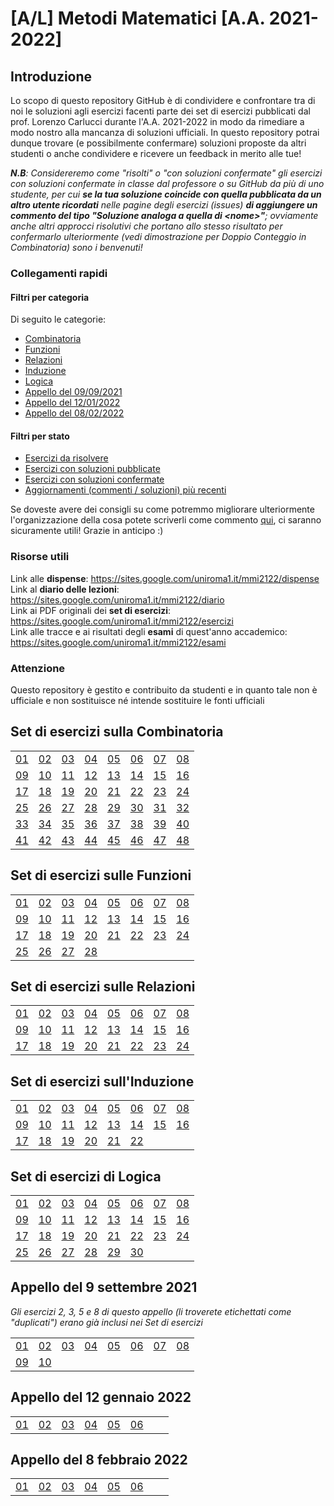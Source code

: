 # [A/L] Metodi Matematici [A.A. 2021-2022]

## Introduzione

Lo scopo di questo repository GitHub è di condividere e confrontare tra di noi le soluzioni agli esercizi facenti parte dei set di esercizi pubblicati dal prof. Lorenzo Carlucci durante l'A.A. 2021-2022 in modo da rimediare a modo nostro alla mancanza di soluzioni ufficiali. In questo repository potrai dunque trovare (e possibilmente confermare) soluzioni proposte da altri studenti o anche condividere e ricevere un feedback in merito alle tue!

_**N.B**: Considereremo come "risolti" o "con soluzioni confermate" gli esercizi con soluzioni confermate in classe dal professore o su GitHub da più di uno studente, per cui **se la tua soluzione coincide con quella pubblicata da un altro utente ricordati** nelle pagine degli esercizi (issues) **di aggiungere un commento del tipo "Soluzione analoga a quella di \<nome\>"**; ovviamente anche altri approcci risolutivi che portano allo stesso risultato per confermarlo ulteriormente (vedi dimostrazione per Doppio Conteggio in Combinatoria) sono i benvenuti!_

### Collegamenti rapidi

#### Filtri per categoria

Di seguito le categorie:
- [Combinatoria](#set-di-esercizi-sulla-combinatoria)
- [Funzioni](#set-di-esercizi-sulle-funzioni)
- [Relazioni](#set-di-esercizi-sulle-relazioni)
- [Induzione](#set-di-esercizi-sullinduzione)
- [Logica](#set-di-esercizi-di-logica)
- [Appello del 09/09/2021](#appello-del-9-settembre-2021)
- [Appello del 12/01/2022](#appello-del-12-gennaio-2022)
- [Appello del 08/02/2022](#appello-del-8-febbraio-2022)

#### Filtri per stato

- [Esercizi da risolvere](../../issues?q=is%3Aissue+sort%3Aupdated-desc+label%3A"da+risolvere"+)
- [Esercizi con soluzioni pubblicate](../../issues?q=is%3Aissue+sort%3Aupdated-desc+-label%3A"da+risolvere"+-label%3A"duplicato")
- [Esercizi con soluzioni confermate](../../issues?q=is%3Aissue+sort%3Aupdated-desc+label%3Arisolto)
- [Aggiornamenti (commenti / soluzioni) più recenti](../../issues?q=sort%3Aupdated-desc+)

Se doveste avere dei consigli su come potremmo migliorare ulteriormente l'organizzazione della cosa potete scriverli come commento [qui](../../issues/1), ci saranno sicuramente utili! Grazie in anticipo :)

### Risorse utili

Link alle **dispense**: https://sites.google.com/uniroma1.it/mmi2122/dispense <br/>
Link al **diario delle lezioni**: https://sites.google.com/uniroma1.it/mmi2122/diario <br/>
Link ai PDF originali dei **set di esercizi**: https://sites.google.com/uniroma1.it/mmi2122/esercizi <br/>
Link alle tracce e ai risultati degli **esami** di quest'anno accademico: https://sites.google.com/uniroma1.it/mmi2122/esami <br/>

### Attenzione

Questo repository è gestito e contribuito da studenti e in quanto tale non è ufficiale e non sostituisce né intende sostituire le fonti ufficiali

## Set di esercizi sulla **Combinatoria**

|    |    |    |    |    |     |    |    |
|----|----|----|----|----|-----|----|----|
| [01](../../issues/02)  | [02](../../issues/03)  | [03](../../issues/04)  | [04](../../issues/05)  | [05](../../issues/06)  | [06](../../issues/07)  | [07](../../issues/08)  | [08](../../issues/09)  |
| [09](../../issues/10)  | [10](../../issues/11) | [11](../../issues/12) | [12](../../issues/13) | [13](../../issues/14) | [14](../../issues/15)  | [15](../../issues/16) | [16](../../issues/17) |
| [17](../../issues/18) | [18](../../issues/19) | [19](../../issues/20) | [20](../../issues/21) | [21](../../issues/22) | [22](../../issues/23)  | [23](../../issues/24) | [24](../../issues/25) |
| [25](../../issues/26) | [26](../../issues/27) | [27](../../issues/28) | [28](../../issues/29) | [29](../../issues/30) | [30](../../issues/31)  | [31](../../issues/32) | [32](../../issues/33) |
| [33](../../issues/34) | [34](../../issues/35) | [35](../../issues/36) | [36](../../issues/37) | [37](../../issues/38) | [38](../../issues/39) | [39](../../issues/40) | [40](../../issues/41) |
| [41](../../issues/42) | [42](../../issues/43) | [43](../../issues/44) | [44](../../issues/45) | [45](../../issues/46) | [46](../../issues/47)  | [47](../../issues/48) | [48](../../issues/49) |

## Set di esercizi sulle **Funzioni**

|    |    |    |    |    |     |    |    |
|----|----|----|----|----|-----|----|----|
| [01](../../issues/50)  | [02](../../issues/51)  | [03](../../issues/52)  | [04](../../issues/53)  | [05](../../issues/54)  | [06](../../issues/55)  | [07](../../issues/56)  | [08](../../issues/57)  |
| [09](../../issues/58)  | [10](../../issues/59) | [11](../../issues/60) | [12](../../issues/61) | [13](../../issues/62) | [14](../../issues/63)  | [15](../../issues/64) | [16](../../issues/65) |
| [17](../../issues/66) | [18](../../issues/67) | [19](../../issues/68) | [20](../../issues/69) | [21](../../issues/70) | [22](../../issues/71)  | [23](../../issues/72) | [24](../../issues/73) |
| [25](../../issues/74) | [26](../../issues/75) | [27](../../issues/76) | [28](../../issues/77) | | |

## Set di esercizi sulle **Relazioni**

|    |    |    |    |    |     |    |    |
|----|----|----|----|----|-----|----|----|
| [01](../../issues/78)  | [02](../../issues/79)  | [03](../../issues/80)  | [04](../../issues/81)  | [05](../../issues/82)  | [06](../../issues/83)  | [07](../../issues/84)  | [08](../../issues/85)  |
| [09](../../issues/86)  | [10](../../issues/87) | [11](../../issues/88) | [12](../../issues/89) | [13](../../issues/90) | [14](../../issues/91)  | [15](../../issues/92) | [16](../../issues/93) |
| [17](../../issues/94) | [18](../../issues/95) | [19](../../issues/96) | [20](../../issues/97) | [21](../../issues/98) | [22](../../issues/99)  | [23](../../issues/100) | [24](../../issues/101) | | | | | | | |

## Set di esercizi sull'**Induzione**

|    |    |    |    |    |     |    |    |
|----|----|----|----|----|-----|----|----|
| [01](../../issues/102)  | [02](../../issues/103)  | [03](../../issues/104)  | [04](../../issues/105)  | [05](../../issues/106)  | [06](../../issues/107)  | [07](../../issues/108)  | [08](../../issues/109)  |
| [09](../../issues/110)  | [10](../../issues/111) | [11](../../issues/112) | [12](../../issues/113) | [13](../../issues/114) | [14](../../issues/115)  | [15](../../issues/116) | [16](../../issues/117) |
| [17](../../issues/118) | [18](../../issues/119) | [19](../../issues/120) | [20](../../issues/121) | [21](../../issues/122) | [22](../../issues/123)  | | | | | | | | | |

## Set di esercizi di **Logica**
|    |    |    |    |    |     |    |    |
|----|----|----|----|----|-----|----|----|
| [01](../../issues/124)  | [02](../../issues/125)  | [03](../../issues/126)  | [04](../../issues/127)  | [05](../../issues/128)  | [06](../../issues/129)  | [07](../../issues/130)  | [08](../../issues/131)  |
| [09](../../issues/132)  | [10](../../issues/133) | [11](../../issues/134) | [12](../../issues/135) | [13](../../issues/136) | [14](../../issues/137)  | [15](../../issues/138) | [16](../../issues/139) |
| [17](../../issues/140) | [18](../../issues/141) | [19](../../issues/142) | [20](../../issues/143) | [21](../../issues/144) | [22](../../issues/145)  | [23](../../issues/146) | [24](../../issues/147) |
| [25](../../issues/148) | [26](../../issues/149) | [27](../../issues/150) | [28](../../issues/151) | [29](../../issues/152) | [30](../../issues/153)  | | |

## Appello del 9 settembre 2021

_Gli esercizi 2, 3, 5 e 8 di questo appello (li troverete etichettati come "duplicati") erano già inclusi nei Set di esercizi_

|    |    |    |    |    |     |    |    |
|----|----|----|----|----|-----|----|----|
| [01](../../issues/160)  | [02](../../issues/161)  | [03](../../issues/162)  | [04](../../issues/163)  | [05](../../issues/164)  | [06](../../issues/165)  | [07](../../issues/166)  | [08](../../issues/167)  |
| [09](../../issues/168)  | [10](../../issues/169) | | |

## Appello del 12 gennaio 2022

|    |    |    |    |    |     |    |    |
|----|----|----|----|----|-----|----|----|
| [01](../../issues/154)  | [02](../../issues/155)  | [03](../../issues/156)  | [04](../../issues/157)  | [05](../../issues/158)  | [06](../../issues/159)  | | |

## Appello del 8 febbraio 2022

|    |    |    |    |    |     |    |    |
|----|----|----|----|----|-----|----|----|
| [01](../../issues/170)  | [02](../../issues/171)  | [03](../../issues/172)  | [04](../../issues/173)  | [05](../../issues/174)  | [06](../../issues/175)  | | |

